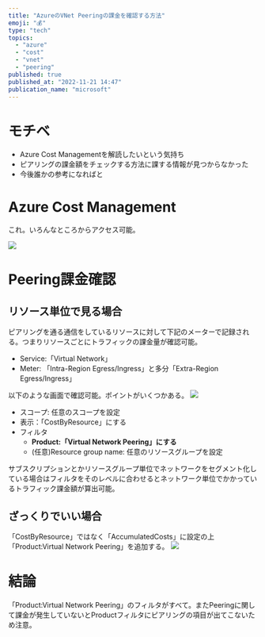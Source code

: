 ```yaml
---
title: "AzureのVNet Peeringの課金を確認する方法"
emoji: "💰"
type: "tech"
topics:
  - "azure"
  - "cost"
  - "vnet"
  - "peering"
published: true
published_at: "2022-11-21 14:47"
publication_name: "microsoft"
---
```


# モチベ
- Azure Cost Managementを解読したいという気持ち
- ピアリングの課金額をチェックする方法に課する情報が見つからなかった
- 今後誰かの参考になればと

# Azure Cost Management
これ。いろんなところからアクセス可能。

![](https://storage.googleapis.com/zenn-user-upload/b26738cb51c8-20221121.png)

# Peering課金確認

## リソース単位で見る場合
ピアリングを通る通信をしているリソースに対して下記のメーターで記録される。つまりリソースごとにトラフィックの課金量が確認可能。
- Service:「Virtual Network」
- Meter: 「Intra-Region Egress/Ingress」と多分「Extra-Region Egress/Ingress」

以下のような画面で確認可能。ポイントがいくつかある。
![](https://storage.googleapis.com/zenn-user-upload/9fc7474ea2bc-20221121.png)
- スコープ: 任意のスコープを設定
- 表示：「CostByResource」にする
- フィルタ
	- **Product:「Virtual Network Peering」にする**
	- (任意)Resource group name: 任意のリソースグループを設定

サブスクリプションとかリソースグループ単位でネットワークをセグメント化している場合はフィルタをそのレベルに合わせるとネットワーク単位でかかっているトラフィック課金額が算出可能。

## ざっくりでいい場合
「CostByResource」ではなく「AccumulatedCosts」に設定の上「Product:Virtual Network Peering」を追加する。
![](https://storage.googleapis.com/zenn-user-upload/acab9c1af139-20221121.png)

# 結論
「Product:Virtual Network Peering」のフィルタがすべて。またPeeringに関して課金が発生していないとProductフィルタにピアリングの項目が出てこないため注意。
